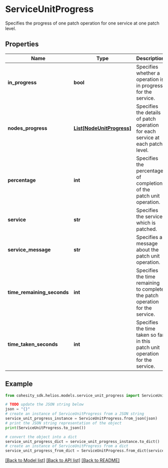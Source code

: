 # ServiceUnitProgress

Specifies the progress of one patch operation for one service at one patch level.

## Properties

Name | Type | Description | Notes
------------ | ------------- | ------------- | -------------
**in_progress** | **bool** | Specifies whether a operation is in progress for the service. | [optional] 
**nodes_progress** | [**List[NodeUnitProgress]**](NodeUnitProgress.md) | Specifies the details of patch operation for each service at each patch level. | [optional] 
**percentage** | **int** | Specifies the percentage of completion of the patch unit operation. | [optional] 
**service** | **str** | Specifies the service which is patched. | [optional] 
**service_message** | **str** | Specifies a message about the patch unit operation. | [optional] 
**time_remaining_seconds** | **int** | Specifies the time remaining to complete the patch operation for the service. | [optional] 
**time_taken_seconds** | **int** | Specifies the time taken so far in this patch unit operation for the service. | [optional] 

## Example

```python
from cohesity_sdk.helios.models.service_unit_progress import ServiceUnitProgress

# TODO update the JSON string below
json = "{}"
# create an instance of ServiceUnitProgress from a JSON string
service_unit_progress_instance = ServiceUnitProgress.from_json(json)
# print the JSON string representation of the object
print(ServiceUnitProgress.to_json())

# convert the object into a dict
service_unit_progress_dict = service_unit_progress_instance.to_dict()
# create an instance of ServiceUnitProgress from a dict
service_unit_progress_from_dict = ServiceUnitProgress.from_dict(service_unit_progress_dict)
```
[[Back to Model list]](../README.md#documentation-for-models) [[Back to API list]](../README.md#documentation-for-api-endpoints) [[Back to README]](../README.md)


